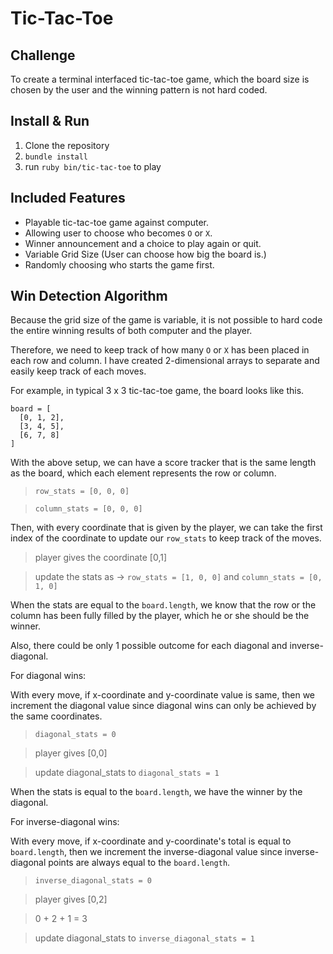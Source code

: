 # Tic-Tac-Toe

## Challenge

To create a terminal interfaced tic-tac-toe game, which the board size is chosen by the user and the winning pattern is not hard coded.

## Install & Run

1. Clone the repository
2. `bundle install`
3. run `ruby bin/tic-tac-toe` to play

## Included Features

* Playable tic-tac-toe game against computer.
* Allowing user to choose who becomes `O` or `X`.
* Winner announcement and a choice to play again or quit.
* Variable Grid Size (User can choose how big the board is.)
* Randomly choosing who starts the game first.

## Win Detection Algorithm

Because the grid size of the game is variable, it is not possible to hard code the entire winning results of both computer and the player.

Therefore, we need to keep track of how many `O` or `X` has been placed in each row and column.
I have created 2-dimensional arrays to separate and easily keep track of each moves.

For example, in typical 3 x 3 tic-tac-toe game, the board looks like this.
```
board = [
  [0, 1, 2],
  [3, 4, 5],
  [6, 7, 8]
]
```
With the above setup, we can have a score tracker that is the same length as the board, which each element represents the row or column.
> `row_stats = [0, 0, 0]`

> `column_stats = [0, 0, 0]`

Then, with every coordinate that is given by the player, we can take the first index of the coordinate to update our `row_stats` to keep track of the moves.
> player gives the coordinate [0,1]

> update the stats as -> `row_stats = [1, 0, 0]` and `column_stats = [0, 1, 0]`

When the stats are equal to the `board.length`, we know that the row or the column has been fully filled by the player, which he or she should be the winner.

Also, there could be only 1 possible outcome for each diagonal and inverse-diagonal.

For diagonal wins:

With every move, if x-coordinate and y-coordinate value is same, then we increment the diagonal value since diagonal wins can only be achieved by the same coordinates.
> `diagonal_stats = 0`

> player gives [0,0]

> update diagonal_stats to `diagonal_stats = 1`

When the stats is equal to the `board.length`, we have the winner by the diagonal.

For inverse-diagonal wins:

With every move, if x-coordinate and y-coordinate's total is equal to `board.length`, then we increment the inverse-diagonal value since inverse-diagonal points are always equal to the `board.length`.
> `inverse_diagonal_stats = 0`

> player gives [0,2]

> 0 + 2 + 1 = 3

> update diagonal_stats to `inverse_diagonal_stats = 1`
